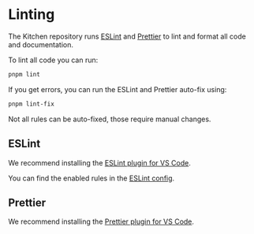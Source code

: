 # Linting

The Kitchen repository runs [ESLint](https://eslint.org) and [Prettier](https://prettier.io) to lint and format all code and documentation.

To lint all code you can run:

```sh
pnpm lint
```

If you get errors, you can run the ESLint and Prettier auto-fix using:

```sh
pnpm lint-fix
```

Not all rules can be auto-fixed, those require manual changes.

## ESLint

We recommend installing the [ESLint plugin for VS Code](https://marketplace.visualstudio.com/items?itemName=dbaeumer.vscode-eslint).

You can find the enabled rules in the [ESLint config](../../.eslintrc.json).

## Prettier

We recommend installing the [Prettier plugin for VS Code](https://marketplace.visualstudio.com/items?itemName=esbenp.prettier-vscode).
